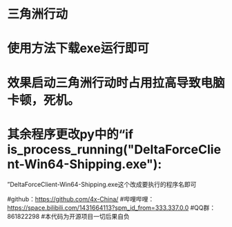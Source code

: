 # 三角洲行动
# 使用方法下载exe运行即可
# 效果启动三角洲行动时占用拉高导致电脑卡顿，死机。

# 其余程序更改py中的“if is_process_running("DeltaForceClient-Win64-Shipping.exe"): 
”DeltaForceClient-Win64-Shipping.exe这个改成要执行的程序名即可




#github：https://github.com/4x-China/
#哔哩哔哩：https://space.bilibili.com/1431664113?spm_id_from=333.337.0.0
#QQ群：861822298
#本代码为开源项目一切后果自负
